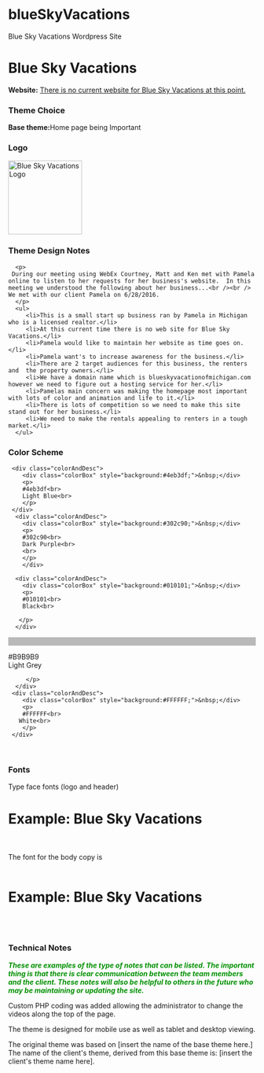# blueSkyVacations
Blue Sky Vacations Wordpress Site


<body data-gr-c-s-loaded="true">
<div id="frame">
   <h1>Blue Sky Vacations</h1>
   
   <div id="left">
   <p>
   <strong>Website:</strong> <a href="http:/???" target="_blank">There is no current website for Blue Sky Vacations at this point.</a>
   </p>
   
   <h3>Theme Choice</h3>
   <p>
   <strong>Base theme:</strong>Home page being Important<br>
   </p>

   
   
   <h3>Logo</h3>
   <p>
   <img src="graphic/blueSkyVacationLogo.png" alt="Blue Sky Vacations Logo" style="width:150px;">
   </p>
   
   </div>
   
   <div id="right">
      <h3>Theme Design Notes</h3>
      
      <p>
     During our meeting using WebEx Courtney, Matt and Ken met with Pamela online to listen to her requests for her business's website.  In this meeting we understood the following about her business...<br /><br />  We met with our client Pamela on 6/28/2016.
      </p>
      <ul>
         <li>This is a small start up business ran by Pamela in Michigan who is a licensed realtor.</li>
         <li>At this current time there is no web site for Blue Sky Vacations.</li>
         <li>Pamela would like to maintain her website as time goes on.</li>
         <li>Pamela want's to increase awareness for the business.</li>
         <li>There are 2 target audiences for this business, the renters and  the property owners.</li>
         <li>We have a domain name which is blueskyvacationofmichigan.com however we need to figure out a hosting service for her.</li>
         <li>Pamelas main concern was making the homepage most important with lots of color and animation and life to it.</li>
         <li>There is lots of competition so we need to make this site stand out for her business.</li>
         <li>We need to make the rentals appealing to renters in a tough market.</li>
      </ul>
   </div>
   
   <h3>Color Scheme</h3>
<div class="colorRow">
          
     <div class="colorAndDesc">
        <div class="colorBox" style="background:#4eb3df;">&nbsp;</div>
        <p>
        #4eb3df<br>
        Light Blue<br>
        </p>
     </div>
      <div class="colorAndDesc">
        <div class="colorBox" style="background:#302c90;">&nbsp;</div>
        <p>
        #302c90<br>
        Dark Purple<br>
        <br>
        </p>
        </div>
      
      <div class="colorAndDesc">
        <div class="colorBox" style="background:#010101;">&nbsp;</div>
        <p>
        #010101<br>
        Black<br>
           
       </p>
      </div>

  <div class="colorAndDesc">     
      <div class="colorBox" style="background:#B9B9B9;">&nbsp;</div>
         <p>
         #B9B9B9<br>
         Light Grey<br>
         
         
         </p>
      </div>
     <div class="colorAndDesc">
        <div class="colorBox" style="background:#FFFFFF;">&nbsp;</div>
        <p>
        #FFFFFF<br>
       White<br>
        </p>
     </div>
      
    
   </div> <!-- end of .colorRow -->
  <br>
  <h3>Fonts</h3>
  <p>
  Type face fonts (logo and header) <div id="displayFont"><h1> Example:  Blue Sky Vacations </h1></div><br><br>
  The font for the body copy is <br><br><div id="bodyFont"><h1> Example:  Blue Sky Vacations </h1></div><br><br>
  </p> 
  
  <h3>Technical Notes</h3>
  <p style="color:#009000;">
  <strong><i>These are examples of the type of notes that can be listed. The important thing is that there is clear communication between the team members and the client. These notes will also be helpful to others in the future who may be maintaining or updating the site.</i></strong>
  </p>
  <p>
  Custom PHP coding was added allowing the administrator to change the videos along the top of the page.
  </p>
  <p>
  The theme is designed for mobile use as well as tablet and desktop viewing.
  </p>
  <p>
  The original theme was based on [insert the name of the base theme here.] The name of the client's theme, derived from this base theme is:  [insert the client's theme name here].
  </p>
</div> <!-- end of #frame -->


</body><span class="gr__tooltip"><span class="gr__tooltip-content"></span><i class="gr__tooltip-logo"></i><span class="gr__triangle"></span></span></html>

